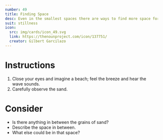 ```yaml
---
number: 49
title: Finding Space
desc: Even in the smallest spaces there are ways to find more space for what you want.
suit: stillness
icon:
  src: img/cards/icon_49.svg
  link: https://thenounproject.com/icon/137751/
  creator: Gilbert Garcilazo
---
```

# Instructions
1. Close your eyes and imagine a beach; feel the breeze and hear the wave sounds. 
2. Carefully observe the sand.

# Consider
- Is there anything in between the grains of sand?
- Describe the space in between.
- What else could be in that space?
